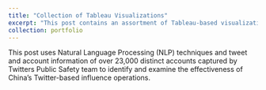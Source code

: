 ```yaml
---
title: "Collection of Tableau Visualizations"
excerpt: "This post contains an assortment of Tableau-based visualizations"
collection: portfolio
---
```


This post uses Natural Language Processing (NLP) techniques and tweet and account information of over 23,000 distinct accounts captured by Twitters Public Safety team to identify and examine the effectiveness of China’s Twitter-based influence operations.  

